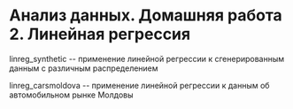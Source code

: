 # Анализ данных. Домашняя работа 2. Линейная регрессия

linreg_synthetic -- применение линейной регрессии к сгенерированным данным с различным распределением

linreg_carsmoldova -- применение линейной регрессии к данным об автомобильном рынке Молдовы
